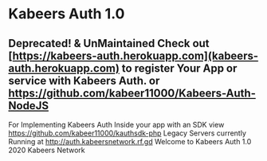 #  Kabeers Auth 1.0

## Deprecated! & UnMaintained Check out [https://kabeers-auth.herokuapp.com](kabeers-auth.herokuapp.com) to register Your App or service with Kabeers Auth. or https://github.com/kabeer11000/Kabeers-Auth-NodeJS
For Implementing Kabeers Auth Inside your app with an SDK view https://github.com/kabeer11000/kauthsdk-php
Legacy Servers currently Running at http://auth.kabeersnetwork.rf.gd
Welcome to Kabeers Auth 1.0
2020 Kabeers Network
